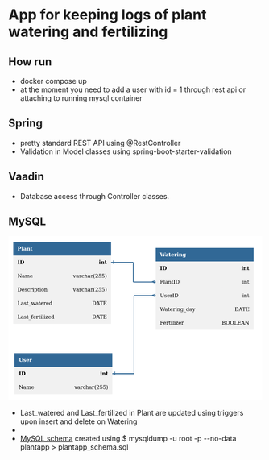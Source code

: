 # App for keeping logs of plant watering and fertilizing

## How run 
* docker compose up
* at the moment you need to add a user with id = 1 through rest api or attaching to running mysql container

## Spring
* pretty standard REST API using @RestController
* Validation in Model classes using spring-boot-starter-validation

## Vaadin
* Database access through Controller classes. 

## MySQL
![Database diagram](Database_Diagram.png)
* Last_watered and Last_fertilized in Plant are updated using triggers upon insert and delete on Watering
* 
* [MySQL schema](./plantapp_schema.sql) created using $ mysqldump -u root -p --no-data plantapp > plantapp_schema.sql